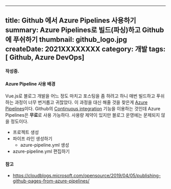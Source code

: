 -----
title: Github 에서 Azure Pipelines 사용하기
summary: Azure Pipelines로 빌드(파싱)하고 Github에 푸쉬하기
thumbnail: github_logo.jpg
createDate: 2021XXXXXXXX
category: 개발
tags: [ Github, Azure DevOps]
-----
#### 작성중.

#### Azure Pipeline 사용 배경

Vue.js로 블로그 개발을 어느 정도 마치고 포스팅을 좀 하려고 하니 매번 빌드하고 푸쉬하는 과정이 너무 번거롭고 귀찮았다.
이 과정을 대신 해줄 것을 찾은게 [Azure Pipelines](https://azure.microsoft.com/ko-kr/services/devops/pipelines/)이다.
Github의 [Continuous integration](https://github.com/marketplace/category/continuous-integration) 기능을 이용하는 것인데  Azure Pipelines은 **무료**로 사용 가능하다.
사용량 제약이 있지만 블로그 운영에는 문제되지 않을 정도이다.


* 프로젝트 생성
* 파이프 라인 생성하기
    * azure-pipeline.yml 생성
* azure-pipeline.yml 편집하기

#### 참고

* https://cloudblogs.microsoft.com/opensource/2019/04/05/publishing-github-pages-from-azure-pipelines/


